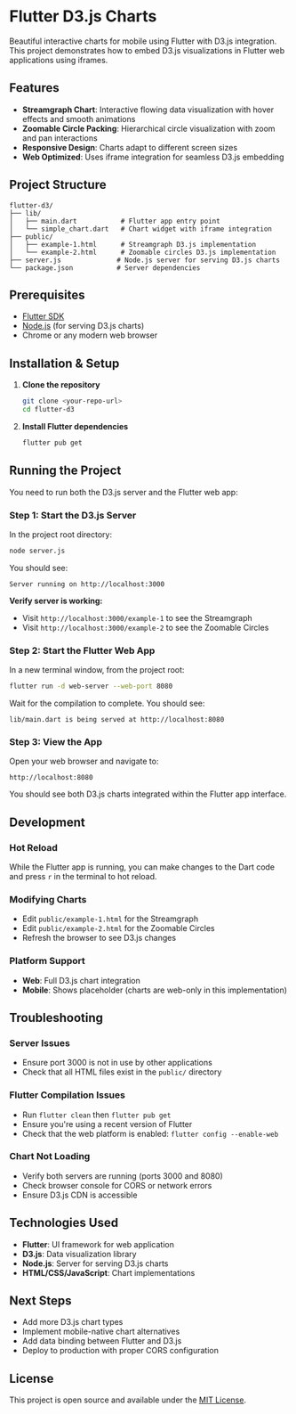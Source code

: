 # Flutter D3.js Charts

Beautiful interactive charts for mobile using Flutter with D3.js integration. This project demonstrates how to embed D3.js visualizations in Flutter web applications using iframes.

## Features

- **Streamgraph Chart**: Interactive flowing data visualization with hover effects and smooth animations
- **Zoomable Circle Packing**: Hierarchical circle visualization with zoom and pan interactions
- **Responsive Design**: Charts adapt to different screen sizes
- **Web Optimized**: Uses iframe integration for seamless D3.js embedding

## Project Structure

```
flutter-d3/
├── lib/
│   ├── main.dart           # Flutter app entry point
│   └── simple_chart.dart   # Chart widget with iframe integration
├── public/
│   ├── example-1.html      # Streamgraph D3.js implementation
│   └── example-2.html      # Zoomable circles D3.js implementation
├── server.js              # Node.js server for serving D3.js charts
└── package.json           # Server dependencies
```

## Prerequisites

- [Flutter SDK](https://docs.flutter.dev/get-started/install)
- [Node.js](https://nodejs.org/) (for serving D3.js charts)
- Chrome or any modern web browser

## Installation & Setup

1. **Clone the repository**
   ```bash
   git clone <your-repo-url>
   cd flutter-d3
   ```

2. **Install Flutter dependencies**
   ```bash
   flutter pub get
   ```

## Running the Project

You need to run both the D3.js server and the Flutter web app:

### Step 1: Start the D3.js Server

In the project root directory:

```bash
node server.js
```

You should see:
```
Server running on http://localhost:3000
```

**Verify server is working:**
- Visit `http://localhost:3000/example-1` to see the Streamgraph
- Visit `http://localhost:3000/example-2` to see the Zoomable Circles

### Step 2: Start the Flutter Web App

In a new terminal window, from the project root:

```bash
flutter run -d web-server --web-port 8080
```

Wait for the compilation to complete. You should see:
```
lib/main.dart is being served at http://localhost:8080
```

### Step 3: View the App

Open your web browser and navigate to:
```
http://localhost:8080
```

You should see both D3.js charts integrated within the Flutter app interface.

## Development

### Hot Reload
While the Flutter app is running, you can make changes to the Dart code and press `r` in the terminal to hot reload.

### Modifying Charts
- Edit `public/example-1.html` for the Streamgraph
- Edit `public/example-2.html` for the Zoomable Circles
- Refresh the browser to see D3.js changes

### Platform Support
- **Web**: Full D3.js chart integration
- **Mobile**: Shows placeholder (charts are web-only in this implementation)

## Troubleshooting

### Server Issues
- Ensure port 3000 is not in use by other applications
- Check that all HTML files exist in the `public/` directory

### Flutter Compilation Issues
- Run `flutter clean` then `flutter pub get`
- Ensure you're using a recent version of Flutter
- Check that the web platform is enabled: `flutter config --enable-web`

### Chart Not Loading
- Verify both servers are running (ports 3000 and 8080)
- Check browser console for CORS or network errors
- Ensure D3.js CDN is accessible

## Technologies Used

- **Flutter**: UI framework for web application
- **D3.js**: Data visualization library
- **Node.js**: Server for serving D3.js charts
- **HTML/CSS/JavaScript**: Chart implementations

## Next Steps

- Add more D3.js chart types
- Implement mobile-native chart alternatives
- Add data binding between Flutter and D3.js
- Deploy to production with proper CORS configuration

## License

This project is open source and available under the [MIT License](LICENSE).
